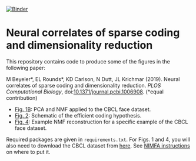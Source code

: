[![Binder](https://mybinder.org/badge_logo.svg)](https://mybinder.org/v2/gh/mbeyeler/2019-nonnegative-sparse-coding/master)


# Neural correlates of sparse coding and dimensionality reduction

This repository contains code to produce some of the figures in the following paper:

M Beyeler&ast;, EL Rounds&ast;, KD Carlson, N Dutt, JL Krichmar (2019). Neural correlates of sparse coding and dimensionality reduction. *PLOS Computational Biology*, doi:[10.1371/journal.pcbi.1006908](https://doi.org/10.1371/journal.pcbi.1006908). (&ast;equal contribution)

- [Fig. 1B](https://github.com/mbeyeler/2019-nonnegative-sparse-coding/blob/master/fig1B-PCA-vs-NMF.ipynb): PCA and NMF applied to the CBCL face dataset.
- [Fig. 2](https://github.com/mbeyeler/2019-nonnegative-sparse-coding/blob/master/fig2-efficient-coding.ipynb): Schematic of the efficient coding hypothesis.
- [Fig. 4](https://github.com/mbeyeler/2019-nonnegative-sparse-coding/blob/master/fig4-NMF.ipynb): Example NMF reconstruction for a specific example of the CBCL face dataset.

Required packages are given in `requirements.txt`. For Figs. 1 and 4, you will also need to download the CBCL dataset from [here](http://www.ai.mit.edu/courses/6.899/lectures/faces.tar.gz). See [NIMFA instructions](https://github.com/marinkaz/nimfa/tree/master/nimfa/datasets/CBCL_faces) on where to put it.
